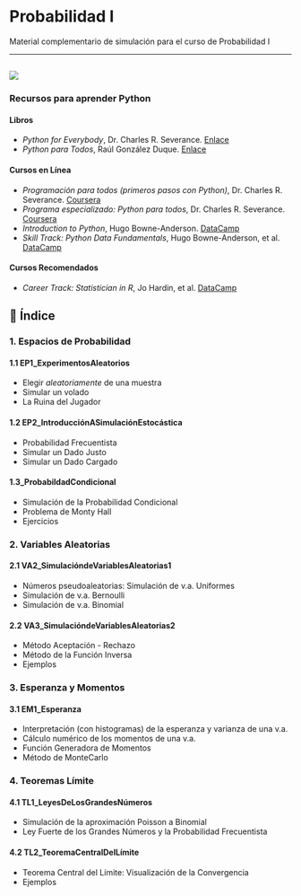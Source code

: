 # Probabilidad I

Material complementario de simulación para el curso de Probabilidad I

---
![](https://behavioralscientist.org/wp-content/uploads/2021/10/You-should-switch_Pinker-resized.gif)
---

### Recursos para aprender Python
#### Libros
* *Python for Everybody*, Dr. Charles R. Severance. [Enlace](https://do1.dr-chuck.com/pythonlearn/EN_us/pythonlearn.pdf)
* *Python para Todos*, Raúl González Duque. [Enlace](https://persoal.citius.usc.es/eva.cernadas/informaticaparacientificos/material/libros/Python%20para%20todos.pdf)

#### Cursos en Línea
* *Programación para todos (primeros pasos con Python)*, Dr. Charles R. Severance. [Coursera](https://www.coursera.org/learn/python?specialization=python)
* *Programa especializado: Python para todos*, Dr. Charles R. Severance. [Coursera](https://www.coursera.org/specializations/python)
* *Introduction to Python*, Hugo Bowne-Anderson. [DataCamp](https://app.datacamp.com/learn/courses/intro-to-python-for-data-science)
* *Skill Track: Python Data Fundamentals*, Hugo Bowne-Anderson, et al. [DataCamp](https://app.datacamp.com/learn/skill-tracks/python-data-fundamentals)

#### Cursos Recomendados
* *Career Track: Statistician in R*, Jo Hardin, et al. [DataCamp](https://app.datacamp.com/learn/career-tracks/statistician-with-r)

## 📂 Índice

### 1. Espacios de Probabilidad
#### 1.1 EP1_ExperimentosAleatorios
* Elegir *aleatoriamente* de una muestra
* Simular un volado
* La Ruina del Jugador
#### 1.2 EP2_IntroducciónASimulaciónEstocástica
* Probabilidad Frecuentista
* Simular un Dado Justo
* Simular un Dado Cargado
#### 1.3_ProbabildadCondicional
* Simulación de la Probabilidad Condicional
* Problema de Monty Hall
* Ejercicios

### 2. Variables Aleatorias
#### 2.1 VA2_SimulacióndeVariablesAleatorias1
* Números pseudoaleatorias: Simulación de v.a. Uniformes
* Simulación de v.a. Bernoulli
* Simulación de v.a. Binomial
#### 2.2 VA3_SimulacióndeVariablesAleatorias2
* Método Aceptación - Rechazo
* Método de la Función Inversa
* Ejemplos
  
### 3. Esperanza y Momentos
#### 3.1 EM1_Esperanza
* Interpretación (con histogramas) de la esperanza y varianza de una v.a.
* Cálculo numérico de los momentos de una v.a.
* Función Generadora de Momentos
* Método de MonteCarlo
  
### 4. Teoremas Límite
#### 4.1 TL1_LeyesDeLosGrandesNúmeros
* Simulación de la aproximación Poisson a Binomial
* Ley Fuerte de los Grandes Números y la Probabilidad Frecuentista
#### 4.2 TL2_TeoremaCentralDelLímite
* Teorema Central del Límite: Visualización de la Convergencia
* Ejemplos




